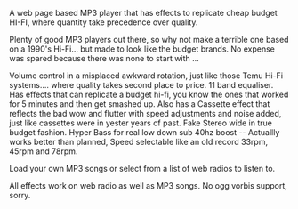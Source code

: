 A web page based MP3 player that has effects to replicate cheap budget HI-FI, where quantity take precedence over quality.

Plenty of good MP3 players out there, so why not make a terrible one based on a 1990's Hi-Fi... but made to look like the budget brands. 
No expense was spared because there was none to start with ...

Volume control in a misplaced awkward rotation, just like those Temu Hi-Fi systems.... where quality takes second place to price. 
11 band equaliser. Has effects that can replicate a budget hi-fi, you know the ones that worked for 5 minutes and then get smashed up. 
Also has a Cassette effect that reflects the bad wow and flutter with speed adjustments and noise added, just like cassettes were in yester years of past. 
Fake Stereo wide in true budget fashion. 
Hyper Bass for real low down sub 40hz boost -- Actuallly works better than planned, 
Speed selectable like an old record 33rpm, 45rpm and 78rpm.

Load your own MP3 songs or select from a list of web radios to listen to.

All effects work on web radio as well as MP3 songs.
No ogg vorbis support, sorry.
